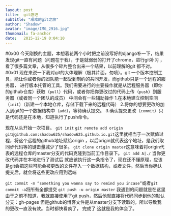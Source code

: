```yaml
---
layout: post
title:  git游记
subtitle: "艰难的git之旅"
author: "Shadow"
avatar: "image/IMG_2916.jpg"
thumbnail: fa-anchor
date:   2015-12-19 0:04:10
---
```

#0x00
 今天刚换的主题，本想着花两个小时把之前没写好的django补一下，结果发现git一直有问题（问题在于我），于是就弱弱的打开了chrome，进行git补习
 ，看了很多篇文章，从很多个碎片整合出来一个结果，以前理解的git 都不对。
#0x01
 现在来说一下我对git的大体理解（极其片面，勿喷）。git 一个版本控制工具，能让你或者你的团队能一起受到制约的共同开发，而github只是一个远程的服务器，
 进行版本托管的工具。我们需要进行的主要操作就是从远程服务器（即你的github仓库）获取（`pull`）代码，或者你把你更改过的代码上传（`push`）到服务器（或者同一个团队的成员）
 中间会有一些辅助操作
1.在本地建立控制空间（`init`）（新建一个本地仓库，存储下载下来的远程代码）
2.将你的想要更改的加入到git的一个数据结构中（`add`），等待确认提交。
3.确认提交更改（`commit`）只是代码还是在本地，知道执行了push命令。
 
 现在从头开始一次项目。
  `git init` 
  `git remote add origin git@github.com:shadow625/shadow625.github.io.git`这里就相当于一次赋值过程，将这个远程的github地址赋给origin ，以后origin就代表这个地址，是我们取
  同步代码等的键击量减少了很多。
  `git clone origin master`这意味着将origin代表的远程仓库的master分支的代码克隆到当前工作目录下。
  `git add A|./` 当你更改代码并在本地进行了测试后 就应该执行这一条指令了，现在还不懂原理，应该是git会把这些可能会被更改的文件存入一个数据结构，或者文件。然后当你确认提交后，就会将这些更改应用到远端
  
  `git commit -m “something you wanna say to remind you incase”`或者`git commit -a`将所有全部提交
  `git push -u origin master` 我遇到的问题就是在这里 由于之前不知道，我就直接使用了git push，然后他就直接将代码同步到他的默认分支：gh-pages
但是github的博客文件是从master分支下读取的，所以导致我的更改一直没有效。当时都快看疯了，
  完成了 这就是我的体会了。
